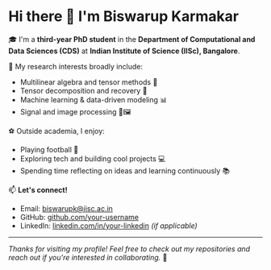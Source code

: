 # Hi there 👋 I'm Biswarup Karmakar

🎓 I'm a **third-year PhD student** in the **Department of Computational and Data Sciences (CDS)** at **Indian Institute of Science (IISc), Bangalore**.

🔬 My research interests broadly include:
- Multilinear algebra and tensor methods 📐
- Tensor decomposition and recovery 🧩
- Machine learning & data-driven modeling 📊
- Signal and image processing 🧠🖼️




⚽ Outside academia, I enjoy:
- Playing football  🥅
- Exploring tech and building cool projects 💻
- Spending time reflecting on ideas and learning continuously 📚

📫 **Let's connect!**
- Email: biswarupk@iisc.ac.in
- GitHub: [github.com/your-username](https://github.com/your-username)
- LinkedIn: [linkedin.com/in/your-linkedin](https://linkedin.com/in/your-linkedin) *(if applicable)*

---

_Thanks for visiting my profile! Feel free to check out my repositories and reach out if you're interested in collaborating._ 🚀
